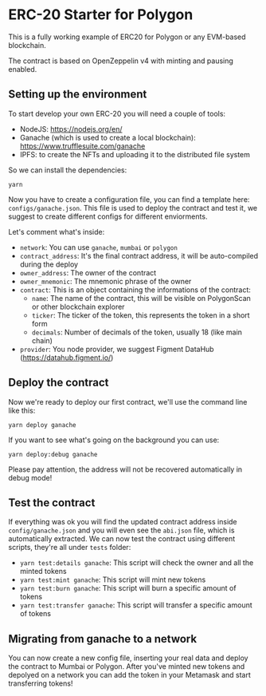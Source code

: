 # ERC-20 Starter for Polygon

This is a fully working example of ERC20 for Polygon or any EVM-based blockchain.

The contract is based on OpenZeppelin v4 with minting and pausing enabled.

## Setting up the environment

To start develop your own ERC-20 you will need a couple of tools:
- NodeJS: https://nodejs.org/en/
- Ganache (which is used to create a local blockchain): https://www.trufflesuite.com/ganache
- IPFS: to create the NFTs and uploading it to the distributed file system

So we can install the dependencies:
```
yarn
```

Now you have to create a configuration file, you can find a template here: `configs/ganache.json`.
This file is used to deploy the contract and test it, we suggest to create different configs for different enviorments.

Let's comment what's inside:
- `network`: You can use `ganache`, `mumbai` or `polygon`
- `contract_address`: It's the final contract address, it will be auto-compiled during the deploy
- `owner_address`: The owner of the contract
- `owner_mnemonic`: The mnemonic phrase of the owner
- `contract`: This is an object containing the informations of the contract:
    - `name`: The name of the contract, this will be visible on PolygonScan or other blockchain explorer
    - `ticker`: The ticker of the token, this represents the token in a short form
    - `decimals`: Number of decimals of the token, usually 18 (like main chain)
- `provider`: You node provider, we suggest Figment DataHub (https://datahub.figment.io/)

## Deploy the contract

Now we're ready to deploy our first contract, we'll use the command line like this:
```
yarn deploy ganache
```

If you want to see what's going on the background you can use:

```
yarn deploy:debug ganache
```

Please pay attention, the address will not be recovered automatically in debug mode!

## Test the contract

If everything was ok you will find the updated contract address inside `config/ganache.json` and you will even see the `abi.json` file, which is automatically extracted.
We can now test the contract using different scripts, they're all under `tests` folder:

- `yarn test:details ganache`: This script will check the owner and all the minted tokens
- `yarn test:mint ganache`: This script will mint new tokens
- `yarn test:burn ganache`: This script will burn a specific amount of tokens
- `yarn test:transfer ganache`: This script will transfer a specific amount of tokens

## Migrating from ganache to a network

You can now create a new config file, inserting your real data and deploy the contract to Mumbai or Polygon.
After you've minted new tokens and depolyed on a network you can add the token in your Metamask and start transferring tokens!